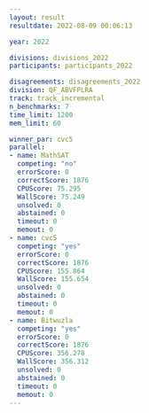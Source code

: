 ```yaml
---
layout: result
resultdate: 2022-08-09 00:06:13

year: 2022

divisions: divisions_2022
participants: participants_2022

disagreements: disagreements_2022
division: QF_ABVFPLRA
track: track_incremental
n_benchmarks: 7
time_limit: 1200
mem_limit: 60

winner_par: cvc5
parallel:
- name: MathSAT
  competing: "no"
  errorScore: 0
  correctScore: 1876
  CPUScore: 75.295
  WallScore: 75.249
  unsolved: 0
  abstained: 0
  timeout: 0
  memout: 0
- name: cvc5
  competing: "yes"
  errorScore: 0
  correctScore: 1876
  CPUScore: 155.864
  WallScore: 155.654
  unsolved: 0
  abstained: 0
  timeout: 0
  memout: 0
- name: Bitwuzla
  competing: "yes"
  errorScore: 0
  correctScore: 1876
  CPUScore: 356.278
  WallScore: 356.312
  unsolved: 0
  abstained: 0
  timeout: 0
  memout: 0
---
```

